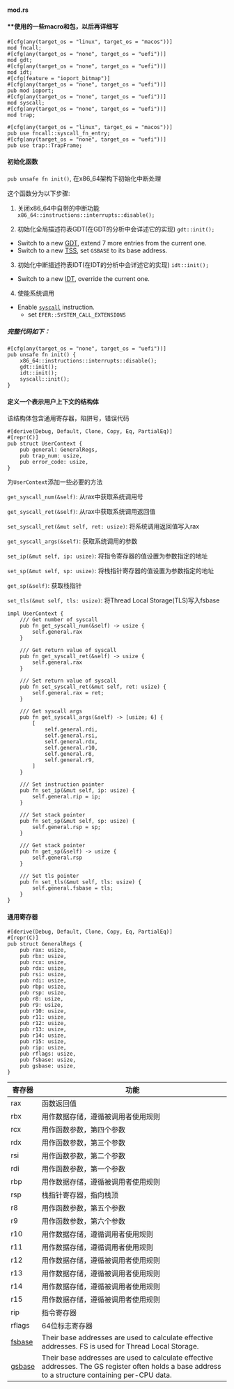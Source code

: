 #### mod.rs
#### **使用的一些macro和包，以后再详细写
```
#[cfg(any(target_os = "linux", target_os = "macos"))]
mod fncall;
#[cfg(any(target_os = "none", target_os = "uefi"))]
mod gdt;
#[cfg(any(target_os = "none", target_os = "uefi"))]
mod idt;
#[cfg(feature = "ioport_bitmap")]
#[cfg(any(target_os = "none", target_os = "uefi"))]
pub mod ioport;
#[cfg(any(target_os = "none", target_os = "uefi"))]
mod syscall;
#[cfg(any(target_os = "none", target_os = "uefi"))]
mod trap;

#[cfg(any(target_os = "linux", target_os = "macos"))]
pub use fncall::syscall_fn_entry;
#[cfg(any(target_os = "none", target_os = "uefi"))]
pub use trap::TrapFrame;
```
#### 初始化函数 
`pub unsafe fn init()`, 在x86_64架构下初始化中断处理

这个函数分为以下步骤:
1. 关闭x86_64中自带的中断功能  `x86_64::instructions::interrupts::disable();`

2. 初始化全局描述符表GDT(在GDT的分析中会详述它的实现)  `gdt::init();`
  - Switch to a new [GDT], extend 7 more entries from the current one. 
  - Switch to a new [TSS], set `GSBASE` to its base address.
  
  

3. 初始化中断描述符表IDT(在IDT的分析中会详述它的实现)  `idt::init();`
  - Switch to a new [IDT], override the current one.
  
  

4. 使能系统调用
  - Enable [`syscall`] instruction.
     - set `EFER::SYSTEM_CALL_EXTENSIONS`

[GDT]: https://wiki.osdev.org/GDT
[IDT]: https://wiki.osdev.org/IDT
[TSS]: https://wiki.osdev.org/Task_State_Segment
[`syscall`]: https://www.felixcloutier.com/x86/syscall

##### 完整代码如下：
```
#[cfg(any(target_os = "none", target_os = "uefi"))]
pub unsafe fn init() {
    x86_64::instructions::interrupts::disable();
    gdt::init();
    idt::init();
    syscall::init();
}
```

#### 定义一个表示用户上下文的结构体
该结构体包含通用寄存器，陷阱号，错误代码

```
#[derive(Debug, Default, Clone, Copy, Eq, PartialEq)]
#[repr(C)]
pub struct UserContext {
    pub general: GeneralRegs,
    pub trap_num: usize,
    pub error_code: usize,
}
```

为`UserContext`添加一些必要的方法

`get_syscall_num(&self)`: 从rax中获取系统调用号

`get_syscall_ret(&self)`: 从rax中获取系统调用返回值

`set_syscall_ret(&mut self, ret: usize)`: 将系统调用返回值写入rax

`get_syscall_args(&self)`: 获取系统调用的参数

`set_ip(&mut self, ip: usize)`: 将指令寄存器的值设置为参数指定的地址

`set_sp(&mut self, sp: usize)`: 将栈指针寄存器的值设置为参数指定的地址

`get_sp(&self)`: 获取栈指针

`set_tls(&mut self, tls: usize)`: 将Thread Local Storage(TLS)写入fsbase

```
impl UserContext {
    /// Get number of syscall
    pub fn get_syscall_num(&self) -> usize {
        self.general.rax
    }

    /// Get return value of syscall
    pub fn get_syscall_ret(&self) -> usize {
        self.general.rax
    }

    /// Set return value of syscall
    pub fn set_syscall_ret(&mut self, ret: usize) {
        self.general.rax = ret;
    }

    /// Get syscall args
    pub fn get_syscall_args(&self) -> [usize; 6] {
        [
            self.general.rdi,
            self.general.rsi,
            self.general.rdx,
            self.general.r10,
            self.general.r8,
            self.general.r9,
        ]
    }

    /// Set instruction pointer
    pub fn set_ip(&mut self, ip: usize) {
        self.general.rip = ip;
    }

    /// Set stack pointer
    pub fn set_sp(&mut self, sp: usize) {
        self.general.rsp = sp;
    }

    /// Get stack pointer
    pub fn get_sp(&self) -> usize {
        self.general.rsp
    }

    /// Set tls pointer
    pub fn set_tls(&mut self, tls: usize) {
        self.general.fsbase = tls;
    }
}
```

#### 通用寄存器

```
#[derive(Debug, Default, Clone, Copy, Eq, PartialEq)]
#[repr(C)]
pub struct GeneralRegs {
    pub rax: usize, 
    pub rbx: usize,
    pub rcx: usize,
    pub rdx: usize,
    pub rsi: usize,
    pub rdi: usize,
    pub rbp: usize,
    pub rsp: usize,
    pub r8: usize,
    pub r9: usize,
    pub r10: usize,
    pub r11: usize,
    pub r12: usize,
    pub r13: usize,
    pub r14: usize,
    pub r15: usize,
    pub rip: usize,
    pub rflags: usize,
    pub fsbase: usize,
    pub gsbase: usize,
}
```

寄存器|功能
---|---
rax|函数返回值
rbx|用作数据存储，遵循被调用者使用规则
rcx|用作函数参数，第四个参数
rdx|用作函数参数，第三个参数
rsi|用作函数参数，第二个参数
rdi|用作函数参数，第一个参数
rbp|用作数据存储，遵循被调用者使用规则
rsp|栈指针寄存器，指向栈顶
r8|用作函数参数，第五个参数
r9|用作函数参数，第六个参数
r10|用作数据存储，遵循调用者使用规则
r11|用作数据存储，遵循调用者使用规则
r12|用作数据存储，遵循被调用者使用规则
r13|用作数据存储，遵循被调用者使用规则
r14|用作数据存储，遵循被调用者使用规则
r15|用作数据存储，遵循被调用者使用规则
rip|指令寄存器
rflags|64位标志寄存器
[fsbase](https://wiki.osdev.org/SWAPGS)|Their base addresses are used to calculate effective addresses. FS is used for Thread Local Storage. 
[gsbase](https://wiki.osdev.org/SWAPGS)|Their base addresses are used to calculate effective addresses. The GS register often holds a base address to a structure containing per-CPU data.


